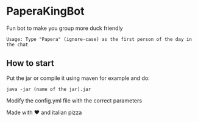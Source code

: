 # PaperaKingBot

Fun bot to make you group more duck friendly

```
Usage: Type "Papera" (ignore-case) as the first person of the day in the chat
```

## How to start

Put the jar or compile it using maven for example and do:

```
java -jar (name of the jar).jar
```

Modify the config.yml file with the correct parameters

Made with ❤️ and italian pizza
